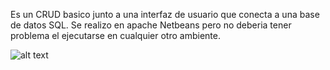  

 Es un CRUD basico junto a una interfaz de usuario que conecta a una base de datos SQL. Se realizo en apache Netbeans pero no deberia tener problema el ejecutarse en cualquier otro ambiente.


![alt text](https://imgur.com/a/sDgnoyH)

